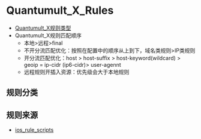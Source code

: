 # Quantumult_X_Rules
- [Quantumult_X规则类型](https://github.com/LaolunsiG/XiaoE_PCR/blob/main/rules/Quantumult_X/Quantumult_X%E8%A7%84%E5%88%99%E7%B1%BB%E5%9E%8B.md)
- Quantumult_X规则匹配顺序
  - 本地>远程>final
  - 不开分流匹配优化：按照在配置中的顺序从上到下，域名类规则>IP类规则
  - 开分流匹配优化：host > host-suffix > host-keyword(wildcard) > geoip = ip-cidr (ip6-cidr)> user-agennt
  - 远程规则开插入资源：优先级会大于本地规则

## 规则分类

## 规则来源
- [ios_rule_scripts](https://github.com/blackmatrix7/ios_rule_script/tree/master/rule/QuantumultX)


